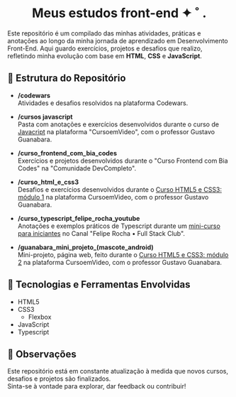 <h1 align="center"> Meus estudos front-end ✦ ˚  .　 </h1>

Este repositório é um compilado das minhas atividades, práticas e anotações ao longo da minha jornada de aprendizado em Desenvolvimento Front-End. Aqui guardo exercícios, 
  projetos e desafios que realizo, refletindo minha evolução com base em **HTML**, **CSS** e **JavaScript**. 

## 📁 Estrutura do Repositório

- **/codewars**  
  Atividades e desafios resolvidos na plataforma Codewars.

- **/cursos javascript**  
  Pasta com anotações e exercícios desenvolvidos durante o curso de [Javacript](https://www.cursoemvideo.com/curso/javascript/) na plataforma "CursoemVideo", com o professor Gustavo Guanabara.

- **/curso_frontend_com_bia_codes**  
  Exercícios e projetos desenvolvidos durante o "Curso Frontend com Bia Codes" na "Comunidade DevCompleto".

- **/curso_html_e_css3**  
  Desafios e exercícios desenvolvidos durante o [Curso HTML5 e CSS3: módulo 1](https://www.cursoemvideo.com/curso/html5-css3-modulo1/) na plataforma CursoemVideo, com o professor Gustavo Guanabara.

- **/curso_typescript_felipe_rocha_youtube**  
  Anotações e exemplos práticos de Typescript durante um [mini-curso para iniciantes](https://www.youtube.com/watch?v=ppDsxbUNtNQ&list=LL&index=3&t=3897s) no Canal "Felipe Rocha • Full Stack Club".

- **/guanabara_mini_projeto_(mascote_android)**  
  Mini-projeto, página web, feito durante o [Curso HTML5 e CSS3: módulo 2](https://www.cursoemvideo.com/curso/curso-html5-e-css3-modulo-2-de-5-40-horas/) na plataforma CursoemVideo, com o professor Gustavo Guanabara. 

## 🚀 Tecnologias e Ferramentas Envolvidas

- HTML5
- CSS3
   - Flexbox
- JavaScript 
- Typescript

## 📌 Observações

Este repositório está em constante atualização à medida que novos cursos, desafios e projetos são finalizados.  
Sinta-se à vontade para explorar, dar feedback ou contribuir!


